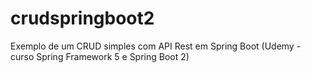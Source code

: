 # crudspringboot2
Exemplo de um CRUD simples com API Rest em Spring Boot (Udemy - curso Spring Framework 5 e Spring Boot 2)
